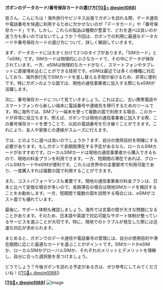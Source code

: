 **ガボンのデータカード/番号保存カードの選び方[[TG💪+ @esim1088](https://t.me/s/esim1088)]**

皆さん、こんにちは！海外旅行やビジネス出張でガボンを訪れる際、データ通信や電話番号を快適に利用するために欠かせないのが「データカード」や「番号保存カード」です。しかし、これらの製品は種類が豊富で、どれを選べば良いのか迷う方も多いのではないでしょうか？今回は、ガボンでの利用に最適なデータカードや番号保存カードの選び方について、詳しく解説していきます。

まず、データカードには大きく分けて2つのタイプがあります。「SIMカード」と「eSIM」です。SIMカードは物理的に小さなカードで、その中にデータが保存されています。一方、eSIMは物理的なカードがなく、スマートフォンやタブレットに直接埋め込むことができる技術です。eSIMは最近では多くの機種に対応しており、海外旅行先でSIMカードを差し替える手間が省けるため、非常に便利です。特にガボンのような国では、現地の通信事業者に加入する際にもeSIMが活躍します。

次に、番号保存カードについて見ていきましょう。これは主に、古い携帯電話やスマートフォンから新しい端末に電話番号や連絡先を移行するためのツールです。特に海外では、SIMフリー端末を使って複数の国で利用する場合、このカードが非常に役立ちます。例えば、ガボンでは現地の通信事業者に加入する際、この番号保存カードを使うことで、以前の電話番号を引き継ぐことができます。これにより、友人や家族との連絡がスムーズに行えます。

では、どのように選べば良いのでしょうか？まず、自分の使用目的を明確にする必要があります。もしガボンで長期間滞在する予定があるなら、ローカルSIMカードがおすすめです。ローカルSIMカードは現地の通信事業者から購入できるもので、現地の料金プランを利用できます。一方、短期間の滞在であれば、グローバルSIMカードやeSIMが便利です。これらは世界中の主要都市で利用可能であり、一度購入すれば複数の国で利用することができます。

また、コストパフォーマンスも重要です。現地の通信事業者の料金プランは、日本と比べて安価な場合が多いので、長期滞在の場合は現地SIMカードを検討することをお勧めします。一方、短期間で複数の国を訪問する場合には、eSIMがコスト面でも優れています。

最後に、サポート体制も確認しましょう。海外では言葉の壁が大きな問題になることがあります。そのため、日本語や英語で対応可能なサポート体制が整っているサービスを選ぶことが大切です。特に、現地でのトラブルが発生した際には迅速な対応が求められます。

まとめると、ガボンでのデータ通信や電話番号の管理には、自分の使用目的や滞在期間に応じた最適なカードを選ぶことがポイントです。SIMカードかeSIMか、ローカルSIMかグローバルSIMか、それぞれのメリットとデメリットを理解し、自分に合った選択肢を見つけましょう。

どうでしょう？今後ガボンを訪れる予定がある方は、ぜひ参考にしてみてくださいね！([[TG💪+ @esim1088](https://t.me/s/esim1088)])

**[[TG💪+ @esim1088](https://t.me/s/esim1088)]**
![Image](https://i.postimg.cc/Y0z9fWf4/image.png)